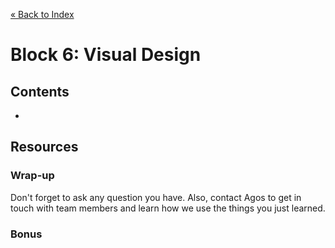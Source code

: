 [« Back to Index](../../README.md)

# Block 6: Visual Design

## Contents

- 

## Resources




### Wrap-up

Don't forget to ask any question you have. Also, contact Agos to get in touch with team members and learn how we use the things you just learned.

### Bonus
